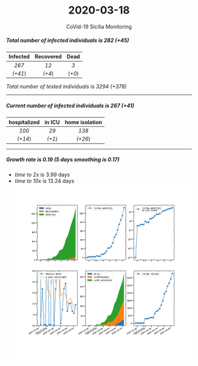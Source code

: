 <div align='center'>

# 2020-03-18
CoVid-19 Sicilia Monitoring
</div>

##### Total number of infected individuals is 282 (+45)
Infected | Recovered | Dead
:---: | :---: | :---:
*267* | *12* | *3*
*(+41*) | *(+4*) | (*+0*)

*Total number of tested individuals is 3294 (+378)*
***
##### Current number of infected individuals is 267 (+41)
hospitalized | in ICU | home isolation
:---: | :---: | :---:
*100* |*29* |*138*
*(+14*) |*(+1*) |*(+26*)
***
##### Growth rate is 0.19 (5 days smoothing is 0.17)
- *time to 2x* is 3.99 days
- *time to 10x* is 13.24 days
![stats][stats]

[stats]: stats_Sicilia.png

